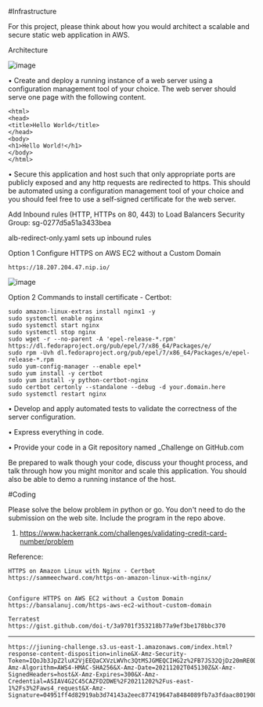 #Infrastructure

For this project, please think about how you would architect a scalable and secure static web
application in AWS.

Architecture

![image](https://user-images.githubusercontent.com/4203648/144360258-28570e65-b86a-4a50-ab9e-4e9fa181f13c.png)


• Create and deploy a running instance of a web server using a configuration management
tool of your choice. The web server should serve one page with the following content.

	<html>
	<head>
	<title>Hello World</title>
	</head>
	<body>
	<h1>Hello World!</h1>
	</body>
	</html>

• Secure this application and host such that only appropriate ports are publicly exposed and
any http requests are redirected to https. This should be automated using a configuration
management tool of your choice and you should feel free to use a self-signed certificate for
the web server.

Add Inbound rules (HTTP, HTTPs on 80, 443) to Load Balancers
Security Group: sg-0277d5a51a3433bea 

alb-redirect-only.yaml sets up inbound rules

Option 1
Configure HTTPS on AWS EC2 without a Custom Domain

	https://18.207.204.47.nip.io/

![image](https://user-images.githubusercontent.com/4203648/144360905-a31aff85-fce4-453b-b52b-8d095f3aa093.png)

Option 2
Commands to install certificate - Certbot:

	sudo amazon-linux-extras install nginx1 -y
	sudo systemctl enable nginx
	sudo systemctl start nginx
	sudo systemctl stop nginx
	sudo wget -r --no-parent -A 'epel-release-*.rpm' https://dl.fedoraproject.org/pub/epel/7/x86_64/Packages/e/
	sudo rpm -Uvh dl.fedoraproject.org/pub/epel/7/x86_64/Packages/e/epel-release-*.rpm
	sudo yum-config-manager --enable epel*
	sudo yum install -y certbot 
	sudo yum install -y python-certbot-nginx
	sudo certbot certonly --standalone --debug -d your.domain.here
	sudo systemctl restart nginx


• Develop and apply automated tests to validate the correctness of the server configuration.

• Express everything in code.

• Provide your code in a Git repository named <FIRSTNAME>_Challenge on GitHub.com
  
Be prepared to walk though your code, discuss your thought process, and talk through how you
might monitor and scale this application. You should also be able to demo a running instance of the
host.
  
  
#Coding
	
Please solve the below problem in python or go. You don't need to do the submission on the web
site. Include the program in the repo above.
  
1. https://www.hackerrank.com/challenges/validating-credit-card-number/problem
	
	
Reference:
	
	HTTPS on Amazon Linux with Nginx - Certbot
	https://sammeechward.com/https-on-amazon-linux-with-nginx/
	
	
	Configure HTTPS on AWS EC2 without a Custom Domain
	https://bansalanuj.com/https-aws-ec2-without-custom-domain
	
	Terratest
	https://gist.github.com/doi-t/3a9701f353218b77a9ef3be178bbc370

----------------------------
	
	https://jiuning-challenge.s3.us-east-1.amazonaws.com/index.html?response-content-disposition=inline&X-Amz-Security-Token=IQoJb3JpZ2luX2VjEEQaCXVzLWVhc3QtMSJGMEQCIHG2z%2FB7JS32QjDz20mRE0D9ur0PJgYVcipIEt9rPtEnAiBnV6w4mF3qYHUmKm2gAXYbsdOZTwY1qjLgzeiFc3z4hSr2AggcEAAaDDQwNDE4NDI5NTIzNiIMZWLZ7hyk4OfMO%2Bb9KtMCfDVfpULTCcWKwI3teilnHJYT0f1VhtL5Lr6XRG9kcku0NrbfEo4ha8yr%2F2spiTXlzmSBsRc%2FNEgsz3Wh8rni7tckGdAk7TvhLJUmT1%2BhLgX%2FfVccIZLJ04VOBnXjBnYAn23jFvbd%2B1o54%2FTES%2Bg3K0N0skOlStsdcRtyxMHCxvmVLhVrUbLc7htjrMBc%2BnirODtpP7PPyPGV2QhkHjGmVw8bDtR3da7%2F74wXNSAko6EenW32%2FwH8Nhw84gtPC86tYqA2VHJ1KIiHrYqB6R8zvMpPvoBpj4J5D%2FPYVe2gd1thq%2F7j2t5gBo3oQ0mp96c7l%2F1Y%2FIyE1gmSym2dnSjjitXQbC9AeM4SRYy%2Bhne%2FfCiHKreQyurl4gfXMN6WT7k8rv4P%2B1K8lZ8jXEYLhmBzh0R5%2F6Za%2BskQVvntxfzyU7X8HBUTBTOMsXyQ4Yza0n2KFT6aMJiGn40GOrQC%2B6rHM8jajvZwMlR8Ngv%2FHojJsjBRCDHtDyJbQTJr8BI5sy9Pk8RqZ8%2FObCBhCmy%2FHSRi3nrCDVv7AT3NP9veTwHdhpUin8xDNgzxxM6jckIqn2H%2BNU7kgNo19CXlL1SdA383xjD%2FQKddEg6vn3eGmD06R2LVFL8xxJ5kRAhfl7DEe3mRX6i%2F9QR%2FjY7CP18n62nfR1qmM1DAQ3Jwj2kD30Apdes4BPK7aWpzaBvFFV5hKQ4WNt2U2mr3mewdV6r6ktgVavKpwqh54NvZBxoQsxHg8gzTyYXZ%2Bpr5WYHj6JSpyzelGZpbrFmt8Myl56WMZeyYnbNNKyObBZRTp7fvlO9S1zKJrfVWWAlN0PKNcnUXVANLC%2FrYI%2BCIkD%2Fre14XP72iKfrBh9LIcY4AjUjwSZzIi7U%3D&X-Amz-Algorithm=AWS4-HMAC-SHA256&X-Amz-Date=20211202T045130Z&X-Amz-SignedHeaders=host&X-Amz-Expires=300&X-Amz-Credential=ASIAV4G2C45CAZFD2DWE%2F20211202%2Fus-east-1%2Fs3%2Faws4_request&X-Amz-Signature=04951ff4d82919ab3d74143a2eec877419647a8484089fb7a3fdaac8019083d9
